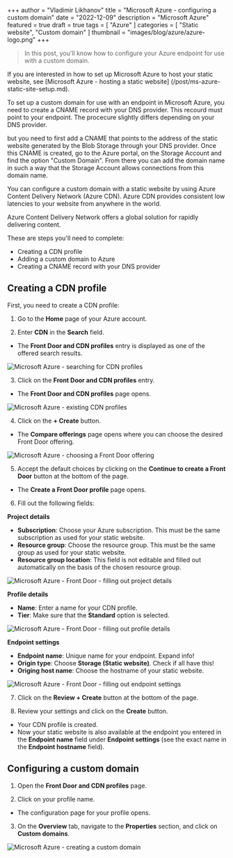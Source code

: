 +++
author = "Vladimir Likhanov"
title = "Microsoft Azure - configuring a custom domain"
date = "2022-12-09"
description = "Microsoft Azure"
featured = true
draft = true
tags = [
    "Azure"
]
categories = [
    "Static website",
    "Custom domain"
]
thumbnail = "images/blog/azure/azure-logo.png"
+++

> In this post, you'll know how to configure your Azure endpoint for use with a custom domain.

If you are interested in how to set up Microsoft Azure to host your static website, see [Microsoft Azure - hosting a static website]
(/post/ms-azure-static-site-setup.md).

To set up a custom domain for use with an endpoint in Microsoft Azure, you need to create a CNAME record with your DNS provider.
This recourd must point to your endpoint. The procecure slightly differs depending on your DNS provider.

but you need to first add a CNAME that points to the address of the static website generated by the Blob Storage through your DNS provider. Once this CNAME is created, go to the Azure portal, on the Storage Account and find the option "Custom Domain". From there you can add the domain name in such a way that the Storage Account allows connections from this domain name.

You can configure a custom domain with a static website by using Azure Content Delivery Network (Azure CDN). Azure CDN provides consistent low latencies to your website from anywhere in the world.

Azure Content Delivery Network offers a global solution for rapidly delivering content.

These are steps you'll need to complete:

* Creating a CDN profile
* Adding a custom domain to Azure
* Creating a CNAME record with your DNS provider

## Creating a CDN profile

First, you need to create a CDN profile:

1. Go to the **Home** page of your Azure account.

2. Enter **CDN** in the **Search** field.

* The **Front Door and CDN profiles** entry is displayed as one of the offered search results.

![Microsoft Azure - searching for CDN profiles](/images/blog/azure/azure-searching-for-cdn-profiles.png)

3. Click on the **Front Door and CDN profiles** entry.

* The **Front Door and CDN profiles** page opens.

![Microsoft Azure - existing CDN profiles](/images/blog/azure/azure-cdn-profiles-page.png)

4. Click on the **+ Create** button.

* The **Compare offerings** page opens where you can choose the desired Front Door offering.

![Microsoft Azure - choosing a Front Door offering](/images/blog/azure/azure-cdn-profiles-compare-offerings.png)

5. Accept the default choices by clicking on the **Continue to create a Front Door** button at the bottom of the page.

* The **Create a Front Door profile** page opens.

6. Fill out the following fields:

**Project details**

* **Subscription**: Choose your Azure subscription. This must be the same subscription as used for your static website.
* **Resource group**: Choose the resource group. This must be the same group as used for your static website.
* **Resource group location**: This field is not editable and filled out automatically on the basis of the chosen
resource group.

![Microsoft Azure - Front Door - filling out project details](/images/blog/azure/azure-front-door-project-details.png)

**Profile details**

* **Name**: Enter a name for your CDN profile.
* **Tier**: Make sure that the **Standard** option is selected.

![Microsoft Azure - Front Door - filling out profile details](/images/blog/azure/azure-front-door-profile-details.png)

**Endpoint settings**

* **Endpoint name**: Unique name for your endpoint. Expand info!
* **Origin type**: Choose **Storage (Static website)**. Check if all have this!
* **Origing host name**: Choose the hostname of your static website.

![Microsoft Azure - Front Door - filling out endpoint settings](/images/blog/azure/azure-front-door-endpoint-settings.png)

7. Click on the **Review + Create** button at the bottom of the page.

8. Review your settings and click on the **Create** button.

* Your CDN profile is created.
* Now your static website is also available at the endpoint you entered in the **Endpoint name** field under **Endpoint settings**
(see the exact name in the **Endpoint hostname** field).

## Configuring a custom domain

1. Open the **Front Door and CDN profiles** page.

2. Click on your profile name.

* The configuration page for your profile opens.

3. On the **Overview** tab, navigate to the **Properties** section, and click on **Custom domains**.

![Microsoft Azure - creating a custom domain](/images/blog/azure/Azure-creating-custom-domain.png)